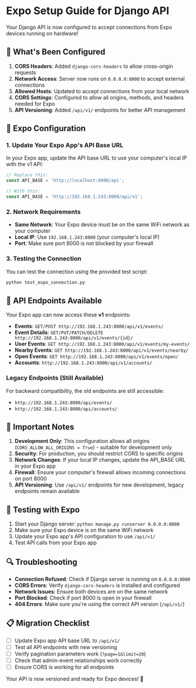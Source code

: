 # Expo Setup Guide for Django API

Your Django API is now configured to accept connections from Expo devices running on hardware!

## 🚀 What's Been Configured

1. **CORS Headers**: Added `django-cors-headers` to allow cross-origin requests
2. **Network Access**: Server now runs on `0.0.0.0:8000` to accept external connections
3. **Allowed Hosts**: Updated to accept connections from your local network
4. **CORS Settings**: Configured to allow all origins, methods, and headers needed for Expo
5. **API Versioning**: Added `/api/v1/` endpoints for better API management

## 📱 Expo Configuration

### 1. Update Your Expo App's API Base URL

In your Expo app, update the API base URL to use your computer's local IP with the v1 API:

```javascript
// Replace this:
const API_BASE = 'http://localhost:8000/api';

// With this:
const API_BASE = 'http://192.168.1.243:8000/api/v1';
```

### 2. Network Requirements

- **Same Network**: Your Expo device must be on the same WiFi network as your computer
- **Local IP**: Use `192.168.1.243:8000` (your computer's local IP)
- **Port**: Make sure port 8000 is not blocked by your firewall

### 3. Testing the Connection

You can test the connection using the provided test script:

```bash
python test_expo_connection.py
```

## 🔧 API Endpoints Available

Your Expo app can now access these **v1** endpoints:

- **Events**: `GET/POST http://192.168.1.243:8000/api/v1/events/`
- **Event Details**: `GET/PUT/PATCH/DELETE http://192.168.1.243:8000/api/v1/events/{id}/`
- **User Events**: `GET http://192.168.1.243:8000/api/v1/events/my-events/`
- **Nearby Events**: `GET http://192.168.1.243:8000/api/v1/events/nearby/`
- **Open Events**: `GET http://192.168.1.243:8000/api/v1/events/open/`
- **Accounts**: `http://192.168.1.243:8000/api/v1/accounts/`

### Legacy Endpoints (Still Available)

For backward compatibility, the old endpoints are still accessible:
- `http://192.168.1.243:8000/api/events/`
- `http://192.168.1.243:8000/api/accounts/`

## 🚨 Important Notes

1. **Development Only**: This configuration allows all origins (`CORS_ALLOW_ALL_ORIGINS = True`) - suitable for development only
2. **Security**: For production, you should restrict CORS to specific origins
3. **Network Changes**: If your local IP changes, update the API_BASE URL in your Expo app
4. **Firewall**: Ensure your computer's firewall allows incoming connections on port 8000
5. **API Versioning**: Use `/api/v1/` endpoints for new development, legacy endpoints remain available

## 🧪 Testing with Expo

1. Start your Django server: `python manage.py runserver 0.0.0.0:8000`
2. Make sure your Expo device is on the same WiFi network
3. Update your Expo app's API configuration to use `/api/v1/`
4. Test API calls from your Expo app

## 🔍 Troubleshooting

- **Connection Refused**: Check if Django server is running on `0.0.0.0:8000`
- **CORS Errors**: Verify `django-cors-headers` is installed and configured
- **Network Issues**: Ensure both devices are on the same network
- **Port Blocked**: Check if port 8000 is open in your firewall
- **404 Errors**: Make sure you're using the correct API version (`/api/v1/`)

## 📋 Migration Checklist

- [ ] Update Expo app API base URL to `/api/v1/`
- [ ] Test all API endpoints with new versioning
- [ ] Verify pagination parameters work (`?page=1&limit=20`)
- [ ] Check that admin-event relationships work correctly
- [ ] Ensure CORS is working for all endpoints

Your API is now versioned and ready for Expo devices! 🎉

